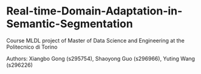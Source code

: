 # Real-time-Domain-Adaptation-in-Semantic-Segmentation
Course MLDL project of Master of Data Science and Engineering at the Politecnico di Torino

Authors: Xiangbo Gong (s295754), Shaoyong Guo (s296966), Yuting Wang (s296226)
